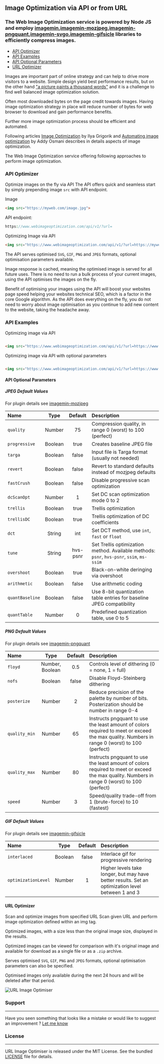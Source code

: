 ## Image Optimization via API or from URL

### The Web Image Optimization service is powered by Node JS and employ [imagemin](https://github.com/imagemin/imagemin),[imagemin-mozjpeg](https://github.com/imagemin/imagemin-mozjpeg),[imagemin-pngquant](https://github.com/imagemin/imagemin-pngquant),[imagemin-svgo](https://github.com/imagemin/imagemin-svgo),[imagemin-gifsicle](https://github.com/imagemin/imagemin-gifsicle) libraries to efficiently compress images.

- [API Optimizer](#api_optimizer)
- [API Examples](#api_example)
- [API Optional Parameters](#api_parameters)
- [URL Optimizer](#url_optimizer)

Images are important part of online strategy and can help to drive more visitors to a website. Simple design yield best performance results, but on the other hand ["a picture paints a thousand words"](https://en.wiktionary.org/wiki/a_picture_paints_a_thousand_words) and it is a challenge to find well balanced image optimization solution.

Often most downloaded bytes on the page credit towards images. Having image optimization strategy in place will reduce number of bytes for web browser to download and gain performance benefits. 

Further more image optimization process should be efficient and automated.

Following articles [Image Optimization](https://developers.google.com/web/fundamentals/performance/optimizing-content-efficiency/image-optimization) by Ilya Grigorik and [Automating image optimization](https://developers.google.com/web/fundamentals/performance/optimizing-content-efficiency/automating-image-optimization/) by Addy Osmani describes in details aspects of image optimization.

The Web Image Optimization service offering following approaches to perform image optimization.

### <a name="api_optimizer"></a> API Optimizer
Optimize images on the fly via API
The API offers quick and seamless start by simply prepending image `src` with API endpoint.

Image
```html
<img src="https://myweb.com/image.jpg">
```
API endpoint:
```php
https://www.webimageoptimization.com/api/v1/?url=
```

Optimizing Image via API
```html
<img src="https://www.webimageoptimization.com/api/v1/?url=https://myweb.com/image.jpg">
```
The API serves optimised `SVG`, `GIF`, `PNG` and `JPEG` formats, optional optimisation parameters available.

Image response is cached, meaning the optimised image is served for all future uses. There is no need to run a bulk process of your current images, using the API optimises the images on the fly.

Benefit of optimising your images using the API will boost your websites page speed helping your websites technical SEO, which is a factor in the core Google algorithm. As the API does everything on the fly, you do not need to worry about image optimisation as you continue to add new content to the website, taking the headache away.


### <a name="api_example"></a> API Examples

Optimizing image via API

```html

<img src="https://www.webimageoptimization.com/api/v1/?url=https://www.myweb.com/image.jpg">

```

Optimizing image via API with optional parameters

```html

<img src="https://www.webimageoptimization.com/api/v1/?url=https://www.myweb.com/image.jpg&options={"jpg": {"quality": 75,"tune": "psnr"}}">

```


#### <a name="api_parameters"></a>  API Optional Parameters

##### JPEG Default Values
For plugin details see [imagemin-mozjpeg](https://github.com/imagemin/imagemin-mozjpeg)

| Name            | Type    | Default     | Description                                               |
| :-------------- |:-------:| :-----------:|:---------------------------------------------------------|
| `quality`       | Number  | 75          | Compression quality, in range 0 (worst) to 100 (perfect)  |
| `progressive`   | Boolean | true        | Creates baseline JPEG file |
| `targa`         | Boolean | false       | Input file is Targa format (usually not needed) |
| `revert`        | Boolean | false       | Revert to standard defaults instead of mozjpeg defaults |
| `fastCrush`     | Boolean | false       | Disable progressive scan optimization|
| `dcScanOpt`     | Number  | 1           | Set DC scan optimization mode 0 to 2|
| `trellis`       | Boolean | true        | Trellis optimization|
| `trellisDC`     | Boolean | true        | Trellis optimization of DC coefficients|
| `dct`           | String  | int         |	Set DCT method, use `int`, `fast` or `float`|
| `tune`          | String  | hvs-psnr    |	Set Trellis optimization method. Available methods: `psnr`, `hvs-psnr`, `ssim`, `ms-ssim`|
| `overshoot`     | Boolean | true        |	Black-on-white deringing via overshoot|
| `arithmetic`    | Boolean | false       |	Use arithmetic coding|
| `quantBaseline` | Boolean | false       |	Use 8-bit quantization table entries for baseline JPEG compatibility|
| `quantTable`    | Number  | 0           |	Predefined quantization table, use 0 to 5|


##### PNG Default Values
For plugin details see [imagemin-pngquant](https://github.com/imagemin/imagemin-pngquant)

| Name            | Type    | Default     | Description                                               |
| :-------------- |:-------:| :-----------:|:---------------------------------------------------------|
| `floyd`         | Number, Boolean  | 0.5 | Controls level of dithering (0 = none, 1 = full) |
| `nofs`          | Boolean | false        | Disable Floyd-Steinberg dithering |
| `posterize`     | Number  | 2            | Reduce precision of the palette by number of bits. Posterization should be number in range 0-4|
| `quality_min`   | Number | 65            | Instructs pngquant to use the least amount of colors required to meet or exceed the max quality. Numbers in range 0 (worst) to 100 (perfect) |
| `quality_max`   | Number | 80           | 	Instructs pngquant to use the least amount of colors required to meet or exceed the max quality. Numbers in range 0 (worst) to 100 (perfect)|
| `speed`         | Number  | 3           | Speed/quality trade-off from 1 (brute-force) to 10 (fastest)|



##### GIF Default Values
For plugin details see [imagemin-gifsicle](https://github.com/imagemin/imagemin-gifsicle)

| Name            | Type    | Default     | Description                                               |
| :-------------- |:-------:| :-----------:|:---------------------------------------------------------|
| `interlaced`    | Boolean | false        | Interlace gif for progressive rendering|
| `optimizationLevel`| Number  | 1         | Higher levels take longer, but may have better results. Set an optimization level between 1 and 3|


#### <a name="url_optimizer"></a> URL Optimizer
Scan and optimize images from specified URL
Scan given URL and perform image optimization defined within an img tag.

Optimized images, with a size less than the original image size, displayed in the results.

Optimized images can be viewed for comparison with it's original image and available for download as a single file or as a `.zip` archive.

Serves optimised `SVG`, `GIF`, `PNG` and `JPEG` formats, optional optimisation parameters can also be specified.

Optimised images only available during the next 24 hours and will be deleted after that period.

![URL Image Optimiser](https://raw.githubusercontent.com/alexpechkarev/url-image-optimiser/master/url-image-optimiser.png)


### Support
-------
Have you seen something that looks like a mistake or would like to suggest an improvement ?
[Let me know](https://github.com/alexpechkarev/url-image-optimiser/issues)


### License
-------

URL Image Optimiser is released under the MIT License. See the bundled
[LICENSE](https://github.com/alexpechkarev/url-image-optimiser/blob/master/LICENSE)
file for details.

